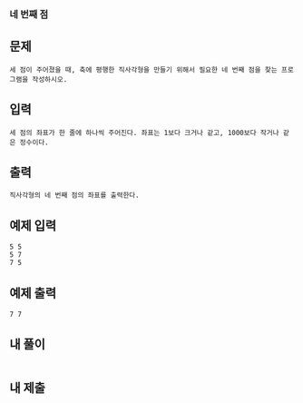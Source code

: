### 네 번째 점

## 문제

```
세 점이 주어졌을 때, 축에 평행한 직사각형을 만들기 위해서 필요한 네 번째 점을 찾는 프로그램을 작성하시오.
```

## 입력

```
세 점의 좌표가 한 줄에 하나씩 주어진다. 좌표는 1보다 크거나 같고, 1000보다 작거나 같은 정수이다.
```

## 출력

```
직사각형의 네 번째 점의 좌표를 출력한다.
```

## 예제 입력

```
5 5
5 7
7 5
```

## 예제 출력

```
7 7
```

## 내 풀이

```js

```

## 내 제출

```js

```
